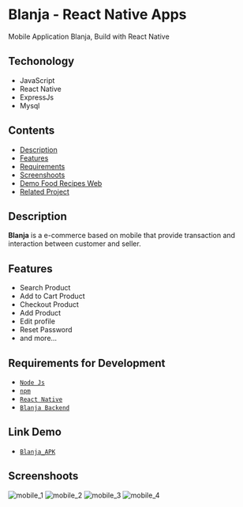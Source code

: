 # Blanja - React Native Apps

Mobile Application Blanja, Build with React Native

## Techonology

- JavaScript
- React Native
- ExpressJs
- Mysql

## Contents

- [Description](#description)
- [Features](#features)
- [Requirements](#requirements-for-development)
- [Screenshoots](#screenshoots)
- [Demo Food Recipes Web](#demo-blanja-web)
- [Related Project](#related-project)

## Description

**Blanja** is a e-commerce based on mobile that provide transaction and interaction between customer and seller.

## Features

- Search Product
- Add to Cart Product
- Checkout Product
- Add Product
- Edit profile
- Reset Password
- and more...

## Requirements for Development

- [`Node Js`](https://nodejs.org/en/)
- [`npm`](https://www.npmjs.com/get-npm)
- [`React Native`](https://reactnative.dev/)
- [`Blanja Backend`](https://github.com/MghalyRmdn/Blanja_API.git)

## Link Demo 
- [`Blanja_APK`](https://drive.google.com/file/d/1VskELyBHmjfmqZxJ8gi4RDMikBbIMjGC/view?usp=sharing)
## Screenshoots

![mobile_1](https://user-images.githubusercontent.com/44633669/108692631-6e566300-752f-11eb-883b-046dc00c3bd6.png)
![mobile_2](https://user-images.githubusercontent.com/44633669/108692639-70b8bd00-752f-11eb-93ec-063e74d5ad87.png)
![mobile_3](https://user-images.githubusercontent.com/44633669/108692640-71e9ea00-752f-11eb-921f-dce8a1ec9e0c.png)
![mobile_4](https://user-images.githubusercontent.com/44633669/108692642-72828080-752f-11eb-823c-1afad26d378b.png)

